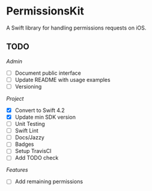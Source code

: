 # PermissionsKit
A Swift library for handling permissions requests on iOS.

## TODO
_Admin_
- [ ] Document public interface
- [ ] Update README with usage examples
- [ ] Versioning

_Project_
- [x] Convert to Swift 4.2
- [x] Update min SDK version
- [ ] Unit Testing
- [ ] Swift Lint
- [ ] Docs/Jazzy
- [ ] Badges
- [ ] Setup TravisCI
- [ ] Add TODO check

_Features_
- [ ] Add remaining permissions

